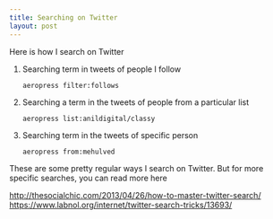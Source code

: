 ```yaml
---
title: Searching on Twitter
layout: post
---
```


Here is how I search on Twitter


1. Searching term in tweets of people I follow

    ```
    aeropress filter:follows
    ```

2. Searching a term in the tweets of people from a particular list

    ```
    aeropress list:anildigital/classy
    ```

3. Searching term in the tweets of specific person

    ```
    aeropress from:mehulved
    ```

These are some pretty regular ways I search on Twitter. But for more specific searches, you can read more here

http://thesocialchic.com/2013/04/26/how-to-master-twitter-search/
https://www.labnol.org/internet/twitter-search-tricks/13693/


